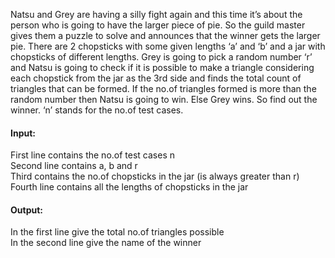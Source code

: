 Natsu and Grey are having a silly fight again and this time it’s about the person who is going to
have the larger piece of pie. So the guild master gives them a puzzle to solve and announces
that the winner gets the larger pie. There are 2 chopsticks with some given lengths ‘a’ and ‘b’
and a jar with chopsticks of different lengths. Grey is going to pick a random number ‘r’ and
Natsu is going to check if it is possible to make a triangle considering each chopstick from the
jar as the 3rd side and finds the total count of triangles that can be formed. If the no.of triangles
formed is more than the random number then Natsu is going to win. Else Grey wins. So find out
the winner. ‘n’ stands for the no.of test cases.

#### Input: ####
First line contains the no.of test cases n  
Second line contains a, b and r  
Third contains the no.of chopsticks in the jar (is always greater than r)  
Fourth line contains all the lengths of chopsticks in the jar  

#### Output: ####
In the first line give the total no.of triangles possible  
In the second line give the name of the winner  
